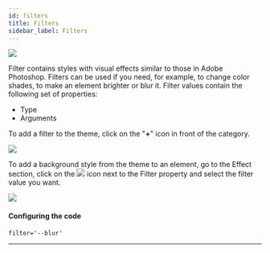 ```yaml
---
id: filters
title: Filters
sidebar_label: Filters
---
```


[![](https://img.youtube.com/vi/HJq18Rp6IE4/0.jpg)](https://www.youtube.com/watch?v=HJq18Rp6IE4)

Filter contains styles with visual effects similar to those in Adobe Photoshop. Filters can be used if you need, for example, to change color shades, to make an element brighter or blur it. Filter values contain the following set of properties:

-   Type
-   Arguments

To add a filter to the theme, click on the "**+**" icon in front of the category.

![](https://uploads.quarkly.io/landing/docs-theme-panel-filters-create.png)

To add a background style from the theme to an element, go to the Effect section, click on the
![](https://uploads.quarkly.io/landing/docs-theme-variables-icon.svg?v=1)
icon next to the Filter property and select the filter value you want.

![](https://uploads.quarkly.io/landing/docs-theme-panel-filters-apply.png)

#### Configuring the code

```
filter='--blur'
```

---
